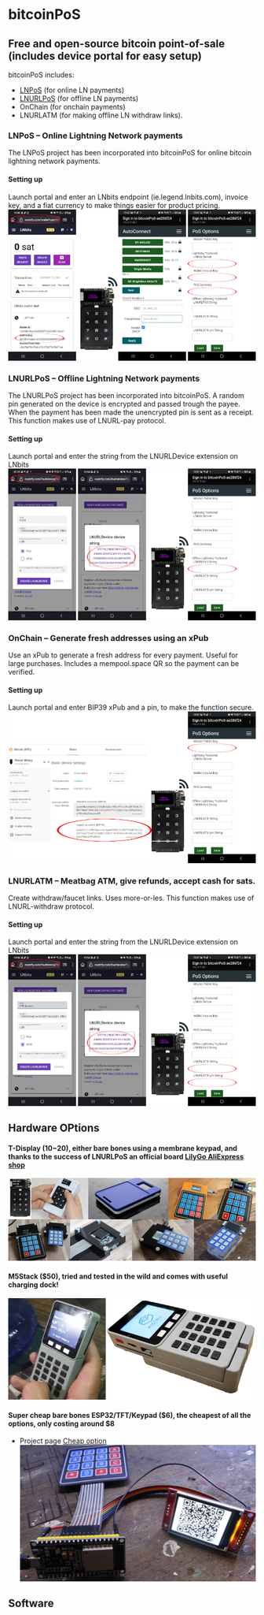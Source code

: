 
# bitcoinPoS 
## Free and open-source bitcoin point-of-sale (includes device portal for easy setup)

bitcoinPoS includes: 
* <a href="https://github.com/arcbtc/LNPoS">LNPoS</a> (for online LN payments)
* <a href="https://github.com/arcbtc/LNURLPoS">LNURLPoS</a> (for offline LN payments) 
* OnChain (for onchain payments)
* LNURLATM (for making offline LN withdraw links).

### LNPoS – Online Lightning Network payments
The LNPoS project has been incorporated into bitcoinPoS for online bitcoin lightning network payments. 

#### Setting up
Launch portal and enter an LNbits endpoint (ie.legend.lnbits.com), invoice key, and a fiat currency to make things easier for product pricing.
![Alt text](images/lnpos.png?raw=true "LNPoS")

### LNURLPoS – Offline Lightning Network payments
The LNURLPoS project has been incorporated into bitcoinPoS. A random pin generated on the device is encrypted and passed trough the payee. When the payment has been made the unencrypted pin is sent as a receipt. This function makes use of LNURL-pay protocol.

#### Setting up
Launch portal and enter the string from the LNURLDevice extension on LNbits
![Alt text](images/lnurlpos.png?raw=true "LNURLPoS")

### OnChain – Generate fresh addresses using an xPub
Use an xPub to generate a fresh address for every payment. Useful for large purchases. Includes a mempool.space QR so the payment can be verified. 

#### Setting up
Launch portal and enter BIP39 xPub and a pin, to make the function secure.
![Alt text](images/onchain.png?raw=true "OnChain")

### LNURLATM – Meatbag ATM, give refunds, accept cash for sats.
Create withdraw/faucet links. Uses more-or-les. This function makes use of LNURL-withdraw protocol.

#### Setting up
Launch portal and enter the string from the LNURLDevice extension on LNbits
![Alt text](images/lnurlatm.png?raw=true "ATM")

## Hardware OPtions
#### T-Display ($10-$20), either bare bones using a membrane keypad, and thanks to the success of LNURLPoS an official board <a href="https://www.aliexpress.com/item/1005003607005382.html">LilyGo AliExpress shop</a>
![Alt text](images/tdisplay.png?raw=true "tdisplay")
#### M5Stack ($50), tried and tested in the wild and comes with useful charging dock!
![Alt text](images/m5stack.png?raw=true "tdisplay")
#### Super cheap bare bones ESP32/TFT/Keypad ($6), the cheapest of all the options, only costing around $8
* Project page <a href="">Cheap option</a>
![Alt text](images/cheap.png?raw=true "tdisplay")

## Software
